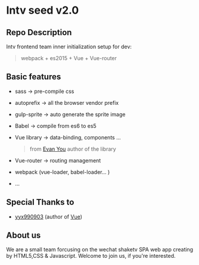 # Intv seed v2.0

## Repo Description

Intv frontend team inner initialization setup for dev:

> webpack + es2015 + Vue + Vue-router

## Basic features
+ sass -> pre-compile css
+ autoprefix -> all the browser vendor prefix
+ gulp-sprite -> auto generate the sprite image
+ Babel -> compile from es6 to es5
+ Vue library -> data-binding, components ...

    > from [Evan You][1] author of the library

+ Vue-router -> routing management
+ webpack (vue-loader, babel-loader... )
+ ...

## Special Thanks to
+ [yyx990903][1] (author of [Vue][2])


## About us

We are a small team forcusing on the wechat shaketv SPA web app creating by HTML5,CSS & Javascript. Welcome to join us, if you're interested.




[1]: https://github.com/yyx990803/ 'author of Vue'
[2]: https://github.com/vuejs/vue 'Vue github repo'